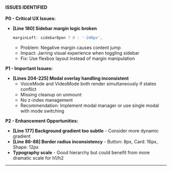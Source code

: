 #### ISSUES IDENTIFIED

**P0 - Critical UX Issues:**

- **[Line 180] Sidebar margin logic broken**

  ```jsx
  marginLeft: sidebarOpen ? 0 : '-240px',
  ```

  - Problem: Negative margin causes content jump
  - Impact: Jarring visual experience when toggling sidebar
  - Fix: Use flexbox layout instead of margin manipulation

**P1 - Important Issues:**

- **[Lines 204-225] Modal overlay handling inconsistent**
  - VoiceMode and VideoMode both render simultaneously if states conflict
  - Missing cleanup on unmount
  - No z-index management
  - Recommendation: Implement modal manager or use single modal with mode switching

**P2 - Enhancement Opportunities:**

- **[Line 177] Background gradient too subtle** - Consider more dynamic gradient
- **[Line 86-88] Border radius inconsistency** - Button: 8px, Card: 16px, Shape: 12px
- **Typography scale** - Good hierarchy but could benefit from more dramatic scale for h1/h2

---
